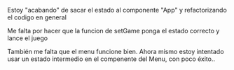 Estoy "acabando" de sacar el estado al componente "App" y refactorizando el codigo en general

Me falta por hacer que la funcion de setGame ponga el estado correcto y lance el juego

También me falta que el menu funcione bien. Ahora mismo estoy intentado usar un estado intermedio en
el compenente del Menu, con poco éxito..
